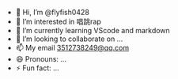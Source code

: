 - 👋 Hi, I’m @flyfish0428
- 👀 I’m interested in 唱跳rap
- 🌱 I’m currently learning VScode and markdown
- 💞️ I’m looking to collaborate on ...
- 📫 My email 3512738249@qq.com
- 😄 Pronouns: ...
- ⚡ Fun fact: ...

<!---
flyfish0428/flyfish0428 is a ✨ special ✨ repository because its `README.md` (this file) appears on your GitHub profile.
You can click the Preview link to take a look at your changes.
--->
